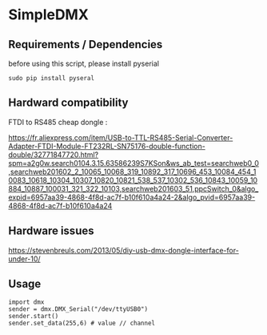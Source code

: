 # SimpleDMX
## Requirements / Dependencies
before using this script, please install pyserial
```
sudo pip install pyseral
```
## Hardward compatibility
FTDI to RS485 cheap dongle :

https://fr.aliexpress.com/item/USB-to-TTL-RS485-Serial-Converter-Adapter-FTDI-Module-FT232RL-SN75176-double-function-double/32771847720.html?spm=a2g0w.search0104.3.15.63586239S7KSon&ws_ab_test=searchweb0_0,searchweb201602_2_10065_10068_319_10892_317_10696_453_10084_454_10083_10618_10304_10307_10820_10821_538_537_10302_536_10843_10059_10884_10887_100031_321_322_10103,searchweb201603_51,ppcSwitch_0&algo_expid=6957aa39-4868-4f8d-ac7f-b10f610a4a24-2&algo_pvid=6957aa39-4868-4f8d-ac7f-b10f610a4a24


## Hardware issues 

https://stevenbreuls.com/2013/05/diy-usb-dmx-dongle-interface-for-under-10/

## Usage

```
import dmx
sender = dmx.DMX_Serial("/dev/ttyUSB0")
sender.start()
sender.set_data(255,6) # value // channel
```
